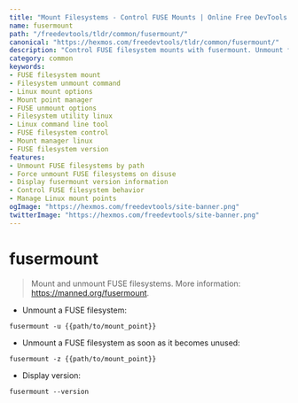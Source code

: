 ```yaml
---
title: "Mount Filesystems - Control FUSE Mounts | Online Free DevTools by Hexmos"
name: fusermount
path: "/freedevtools/tldr/common/fusermount/"
canonical: "https://hexmos.com/freedevtools/tldr/common/fusermount/"
description: "Control FUSE filesystem mounts with fusermount. Unmount filesystems, manage mount points, and display version information. Free online tool, no registration required."
category: common
keywords:
- FUSE filesystem mount
- Filesystem unmount command
- Linux mount options
- Mount point manager
- FUSE unmount options
- Filesystem utility linux
- Linux command line tool
- FUSE filesystem control
- Mount manager linux
- FUSE filesystem version
features:
- Unmount FUSE filesystems by path
- Force unmount FUSE filesystems on disuse
- Display fusermount version information
- Control FUSE filesystem behavior
- Manage Linux mount points
ogImage: "https://hexmos.com/freedevtools/site-banner.png"
twitterImage: "https://hexmos.com/freedevtools/site-banner.png"
---
```


# fusermount

> Mount and unmount FUSE filesystems.
> More information: <https://manned.org/fusermount>.

- Unmount a FUSE filesystem:

`fusermount -u {{path/to/mount_point}}`

- Unmount a FUSE filesystem as soon as it becomes unused:

`fusermount -z {{path/to/mount_point}}`

- Display version:

`fusermount --version`
